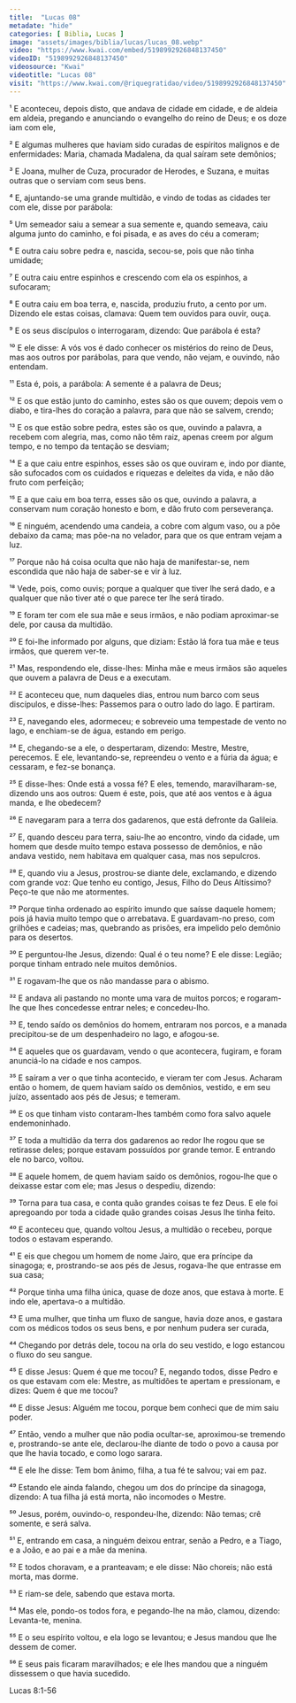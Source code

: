 ```yaml
---
title:  "Lucas 08"
metadate: "hide"
categories: [ Biblia, Lucas ]
image: "assets/images/biblia/lucas/lucas_08.webp"
video: "https://www.kwai.com/embed/5198992926848137450"
videoID: "5198992926848137450"
videosource: "Kwai"
videotitle: "Lucas 08"
visit: "https://www.kwai.com/@riquegratidao/video/5198992926848137450"
---
```


¹ E aconteceu, depois disto, que andava de cidade em cidade, e de aldeia em aldeia, pregando e anunciando o evangelho do reino de Deus; e os doze iam com ele,

² E algumas mulheres que haviam sido curadas de espíritos malignos e de enfermidades: Maria, chamada Madalena, da qual saíram sete demônios;

³ E Joana, mulher de Cuza, procurador de Herodes, e Suzana, e muitas outras que o serviam com seus bens.

⁴ E, ajuntando-se uma grande multidão, e vindo de todas as cidades ter com ele, disse por parábola:

⁵ Um semeador saiu a semear a sua semente e, quando semeava, caiu alguma junto do caminho, e foi pisada, e as aves do céu a comeram;

⁶ E outra caiu sobre pedra e, nascida, secou-se, pois que não tinha umidade;

⁷ E outra caiu entre espinhos e crescendo com ela os espinhos, a sufocaram;

⁸ E outra caiu em boa terra, e, nascida, produziu fruto, a cento por um. Dizendo ele estas coisas, clamava: Quem tem ouvidos para ouvir, ouça.

⁹ E os seus discípulos o interrogaram, dizendo: Que parábola é esta?

¹⁰ E ele disse: A vós vos é dado conhecer os mistérios do reino de Deus, mas aos outros por parábolas, para que vendo, não vejam, e ouvindo, não entendam.

¹¹ Esta é, pois, a parábola: A semente é a palavra de Deus;

¹² E os que estão junto do caminho, estes são os que ouvem; depois vem o diabo, e tira-lhes do coração a palavra, para que não se salvem, crendo;

¹³ E os que estão sobre pedra, estes são os que, ouvindo a palavra, a recebem com alegria, mas, como não têm raiz, apenas creem por algum tempo, e no tempo da tentação se desviam;

¹⁴ E a que caiu entre espinhos, esses são os que ouviram e, indo por diante, são sufocados com os cuidados e riquezas e deleites da vida, e não dão fruto com perfeição;

¹⁵ E a que caiu em boa terra, esses são os que, ouvindo a palavra, a conservam num coração honesto e bom, e dão fruto com perseverança.

¹⁶ E ninguém, acendendo uma candeia, a cobre com algum vaso, ou a põe debaixo da cama; mas põe-na no velador, para que os que entram vejam a luz.

¹⁷ Porque não há coisa oculta que não haja de manifestar-se, nem escondida que não haja de saber-se e vir à luz.

¹⁸ Vede, pois, como ouvis; porque a qualquer que tiver lhe será dado, e a qualquer que não tiver até o que parece ter lhe será tirado.

¹⁹ E foram ter com ele sua mãe e seus irmãos, e não podiam aproximar-se dele, por causa da multidão.

²⁰ E foi-lhe informado por alguns, que diziam: Estão lá fora tua mãe e teus irmãos, que querem ver-te.

²¹ Mas, respondendo ele, disse-lhes: Minha mãe e meus irmãos são aqueles que ouvem a palavra de Deus e a executam.

²² E aconteceu que, num daqueles dias, entrou num barco com seus discípulos, e disse-lhes: Passemos para o outro lado do lago. E partiram.

²³ E, navegando eles, adormeceu; e sobreveio uma tempestade de vento no lago, e enchiam-se de água, estando em perigo.

²⁴ E, chegando-se a ele, o despertaram, dizendo: Mestre, Mestre, perecemos. E ele, levantando-se, repreendeu o vento e a fúria da água; e cessaram, e fez-se bonança.

²⁵ E disse-lhes: Onde está a vossa fé? E eles, temendo, maravilharam-se, dizendo uns aos outros: Quem é este, pois, que até aos ventos e à água manda, e lhe obedecem?

²⁶ E navegaram para a terra dos gadarenos, que está defronte da Galileia.

²⁷ E, quando desceu para terra, saiu-lhe ao encontro, vindo da cidade, um homem que desde muito tempo estava possesso de demônios, e não andava vestido, nem habitava em qualquer casa, mas nos sepulcros.

²⁸ E, quando viu a Jesus, prostrou-se diante dele, exclamando, e dizendo com grande voz: Que tenho eu contigo, Jesus, Filho do Deus Altíssimo? Peço-te que não me atormentes.

²⁹ Porque tinha ordenado ao espírito imundo que saísse daquele homem; pois já havia muito tempo que o arrebatava. E guardavam-no preso, com grilhões e cadeias; mas, quebrando as prisões, era impelido pelo demônio para os desertos.

³⁰ E perguntou-lhe Jesus, dizendo: Qual é o teu nome? E ele disse: Legião; porque tinham entrado nele muitos demônios.

³¹ E rogavam-lhe que os não mandasse para o abismo.

³² E andava ali pastando no monte uma vara de muitos porcos; e rogaram-lhe que lhes concedesse entrar neles; e concedeu-lho.

³³ E, tendo saído os demônios do homem, entraram nos porcos, e a manada precipitou-se de um despenhadeiro no lago, e afogou-se.

³⁴ E aqueles que os guardavam, vendo o que acontecera, fugiram, e foram anunciá-lo na cidade e nos campos.

³⁵ E saíram a ver o que tinha acontecido, e vieram ter com Jesus. Acharam então o homem, de quem haviam saído os demônios, vestido, e em seu juízo, assentado aos pés de Jesus; e temeram.

³⁶ E os que tinham visto contaram-lhes também como fora salvo aquele endemoninhado.

³⁷ E toda a multidão da terra dos gadarenos ao redor lhe rogou que se retirasse deles; porque estavam possuídos por grande temor. E entrando ele no barco, voltou.

³⁸ E aquele homem, de quem haviam saído os demônios, rogou-lhe que o deixasse estar com ele; mas Jesus o despediu, dizendo:

³⁹ Torna para tua casa, e conta quão grandes coisas te fez Deus. E ele foi apregoando por toda a cidade quão grandes coisas Jesus lhe tinha feito.

⁴⁰ E aconteceu que, quando voltou Jesus, a multidão o recebeu, porque todos o estavam esperando.

⁴¹ E eis que chegou um homem de nome Jairo, que era príncipe da sinagoga; e, prostrando-se aos pés de Jesus, rogava-lhe que entrasse em sua casa;

⁴² Porque tinha uma filha única, quase de doze anos, que estava à morte. E indo ele, apertava-o a multidão.

⁴³ E uma mulher, que tinha um fluxo de sangue, havia doze anos, e gastara com os médicos todos os seus bens, e por nenhum pudera ser curada,

⁴⁴ Chegando por detrás dele, tocou na orla do seu vestido, e logo estancou o fluxo do seu sangue.

⁴⁵ E disse Jesus: Quem é que me tocou? E, negando todos, disse Pedro e os que estavam com ele: Mestre, as multidões te apertam e pressionam, e dizes: Quem é que me tocou?

⁴⁶ E disse Jesus: Alguém me tocou, porque bem conheci que de mim saiu poder.

⁴⁷ Então, vendo a mulher que não podia ocultar-se, aproximou-se tremendo e, prostrando-se ante ele, declarou-lhe diante de todo o povo a causa por que lhe havia tocado, e como logo sarara.

⁴⁸ E ele lhe disse: Tem bom ânimo, filha, a tua fé te salvou; vai em paz.

⁴⁹ Estando ele ainda falando, chegou um dos do príncipe da sinagoga, dizendo: A tua filha já está morta, não incomodes o Mestre.

⁵⁰ Jesus, porém, ouvindo-o, respondeu-lhe, dizendo: Não temas; crê somente, e será salva.

⁵¹ E, entrando em casa, a ninguém deixou entrar, senão a Pedro, e a Tiago, e a João, e ao pai e a mãe da menina.

⁵² E todos choravam, e a pranteavam; e ele disse: Não choreis; não está morta, mas dorme.

⁵³ E riam-se dele, sabendo que estava morta.

⁵⁴ Mas ele, pondo-os todos fora, e pegando-lhe na mão, clamou, dizendo: Levanta-te, menina.

⁵⁵ E o seu espírito voltou, e ela logo se levantou; e Jesus mandou que lhe dessem de comer.

⁵⁶ E seus pais ficaram maravilhados; e ele lhes mandou que a ninguém dissessem o que havia sucedido. 



Lucas 8:1-56